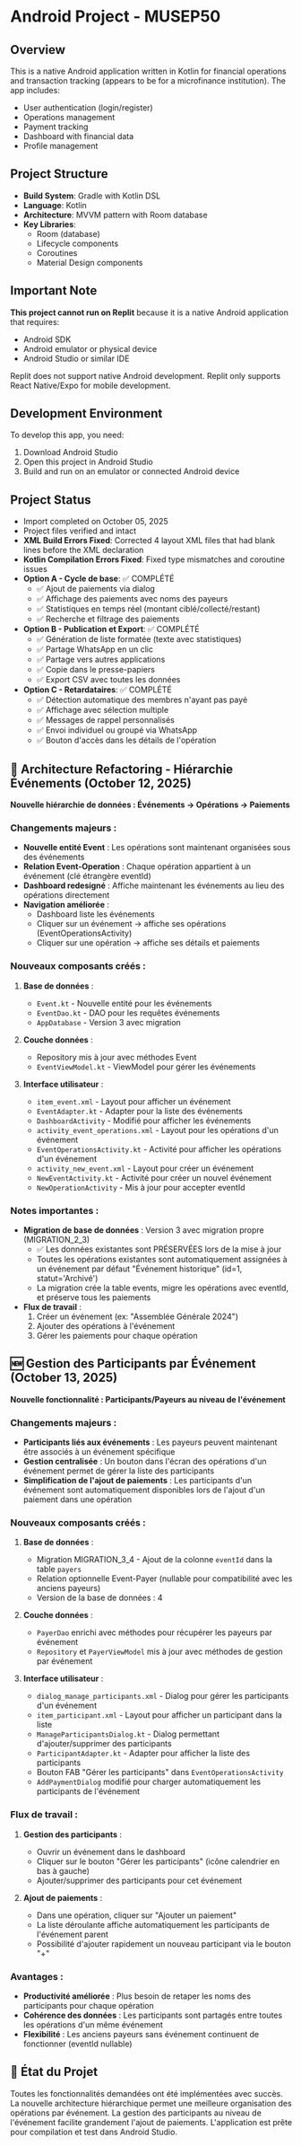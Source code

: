 # Android Project - MUSEP50

## Overview
This is a native Android application written in Kotlin for financial operations and transaction tracking (appears to be for a microfinance institution). The app includes:
- User authentication (login/register)
- Operations management
- Payment tracking
- Dashboard with financial data
- Profile management

## Project Structure
- **Build System**: Gradle with Kotlin DSL
- **Language**: Kotlin
- **Architecture**: MVVM pattern with Room database
- **Key Libraries**:
  - Room (database)
  - Lifecycle components
  - Coroutines
  - Material Design components

## Important Note
**This project cannot run on Replit** because it is a native Android application that requires:
- Android SDK
- Android emulator or physical device
- Android Studio or similar IDE

Replit does not support native Android development. Replit only supports React Native/Expo for mobile development.

## Development Environment
To develop this app, you need:
1. Download Android Studio
2. Open this project in Android Studio
3. Build and run on an emulator or connected Android device

## Project Status
- Import completed on October 05, 2025
- Project files verified and intact
- **XML Build Errors Fixed**: Corrected 4 layout XML files that had blank lines before the XML declaration
- **Kotlin Compilation Errors Fixed**: Fixed type mismatches and coroutine issues
- **Option A - Cycle de base**: ✅ COMPLÉTÉ
  - ✅ Ajout de paiements via dialog
  - ✅ Affichage des paiements avec noms des payeurs
  - ✅ Statistiques en temps réel (montant ciblé/collecté/restant)
  - ✅ Recherche et filtrage des paiements
- **Option B - Publication et Export**: ✅ COMPLÉTÉ
  - ✅ Génération de liste formatée (texte avec statistiques)
  - ✅ Partage WhatsApp en un clic
  - ✅ Partage vers autres applications
  - ✅ Copie dans le presse-papiers
  - ✅ Export CSV avec toutes les données
- **Option C - Retardataires**: ✅ COMPLÉTÉ
  - ✅ Détection automatique des membres n'ayant pas payé
  - ✅ Affichage avec sélection multiple
  - ✅ Messages de rappel personnalisés
  - ✅ Envoi individuel ou groupé via WhatsApp
  - ✅ Bouton d'accès dans les détails de l'opération

## 🔄 Architecture Refactoring - Hiérarchie Événements (October 12, 2025)
**Nouvelle hiérarchie de données : Événements → Opérations → Paiements**

### Changements majeurs :
- **Nouvelle entité Event** : Les opérations sont maintenant organisées sous des événements
- **Relation Event-Operation** : Chaque opération appartient à un événement (clé étrangère eventId)
- **Dashboard redesigné** : Affiche maintenant les événements au lieu des opérations directement
- **Navigation améliorée** : 
  - Dashboard liste les événements
  - Cliquer sur un événement → affiche ses opérations (EventOperationsActivity)
  - Cliquer sur une opération → affiche ses détails et paiements

### Nouveaux composants créés :
1. **Base de données** :
   - `Event.kt` - Nouvelle entité pour les événements
   - `EventDao.kt` - DAO pour les requêtes événements
   - `AppDatabase` - Version 3 avec migration

2. **Couche données** :
   - Repository mis à jour avec méthodes Event
   - `EventViewModel.kt` - ViewModel pour gérer les événements

3. **Interface utilisateur** :
   - `item_event.xml` - Layout pour afficher un événement
   - `EventAdapter.kt` - Adapter pour la liste des événements
   - `DashboardActivity` - Modifié pour afficher les événements
   - `activity_event_operations.xml` - Layout pour les opérations d'un événement
   - `EventOperationsActivity.kt` - Activité pour afficher les opérations d'un événement
   - `activity_new_event.xml` - Layout pour créer un événement
   - `NewEventActivity.kt` - Activité pour créer un nouvel événement
   - `NewOperationActivity` - Mis à jour pour accepter eventId

### Notes importantes :
- **Migration de base de données** : Version 3 avec migration propre (MIGRATION_2_3)
  - ✅ Les données existantes sont PRÉSERVÉES lors de la mise à jour
  - Toutes les opérations existantes sont automatiquement assignées à un événement par défaut "Événement historique" (id=1, statut='Archivé')
  - La migration crée la table events, migre les opérations avec eventId, et préserve tous les paiements
- **Flux de travail** :
  1. Créer un événement (ex: "Assemblée Générale 2024")
  2. Ajouter des opérations à l'événement
  3. Gérer les paiements pour chaque opération

## 🆕 Gestion des Participants par Événement (October 13, 2025)
**Nouvelle fonctionnalité : Participants/Payeurs au niveau de l'événement**

### Changements majeurs :
- **Participants liés aux événements** : Les payeurs peuvent maintenant être associés à un événement spécifique
- **Gestion centralisée** : Un bouton dans l'écran des opérations d'un événement permet de gérer la liste des participants
- **Simplification de l'ajout de paiements** : Les participants d'un événement sont automatiquement disponibles lors de l'ajout d'un paiement dans une opération

### Nouveaux composants créés :
1. **Base de données** :
   - Migration MIGRATION_3_4 - Ajout de la colonne `eventId` dans la table `payers`
   - Relation optionnelle Event-Payer (nullable pour compatibilité avec les anciens payeurs)
   - Version de la base de données : 4

2. **Couche données** :
   - `PayerDao` enrichi avec méthodes pour récupérer les payeurs par événement
   - `Repository` et `PayerViewModel` mis à jour avec méthodes de gestion par événement

3. **Interface utilisateur** :
   - `dialog_manage_participants.xml` - Dialog pour gérer les participants d'un événement
   - `item_participant.xml` - Layout pour afficher un participant dans la liste
   - `ManageParticipantsDialog.kt` - Dialog permettant d'ajouter/supprimer des participants
   - `ParticipantAdapter.kt` - Adapter pour afficher la liste des participants
   - Bouton FAB "Gérer les participants" dans `EventOperationsActivity`
   - `AddPaymentDialog` modifié pour charger automatiquement les participants de l'événement

### Flux de travail :
1. **Gestion des participants** :
   - Ouvrir un événement dans le dashboard
   - Cliquer sur le bouton "Gérer les participants" (icône calendrier en bas à gauche)
   - Ajouter/supprimer des participants pour cet événement

2. **Ajout de paiements** :
   - Dans une opération, cliquer sur "Ajouter un paiement"
   - La liste déroulante affiche automatiquement les participants de l'événement parent
   - Possibilité d'ajouter rapidement un nouveau participant via le bouton "+"

### Avantages :
- **Productivité améliorée** : Plus besoin de retaper les noms des participants pour chaque opération
- **Cohérence des données** : Les participants sont partagés entre toutes les opérations d'un même événement
- **Flexibilité** : Les anciens payeurs sans événement continuent de fonctionner (eventId nullable)

## 🎉 État du Projet
Toutes les fonctionnalités demandées ont été implémentées avec succès. La nouvelle architecture hiérarchique permet une meilleure organisation des opérations par événement. La gestion des participants au niveau de l'événement facilite grandement l'ajout de paiements. L'application est prête pour compilation et test dans Android Studio.
